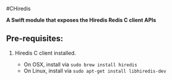 #CHiredis

**A Swift module that exposes the Hiredis Redis C client APIs**

## Pre-requisites:

1. Hiredis C client installed.

    - On OSX, install via `sudo brew install hiredis`
	- On Linux, install via `sudo apt-get install libhiredis-dev`